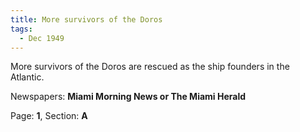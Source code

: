 ```yaml
---  
title: More survivors of the Doros  
tags:  
  - Dec 1949  
---  
```

  
More survivors of the Doros are rescued as the ship founders in the Atlantic.  
  
Newspapers: **Miami Morning News or The Miami Herald**  
  
Page: **1**, Section: **A** 
